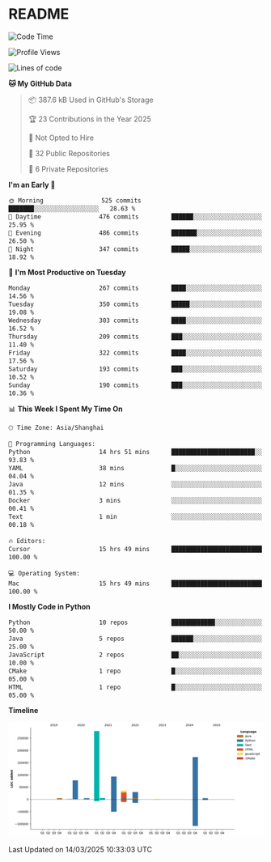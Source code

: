 # README

<!--START_SECTION:waka-->
![Code Time](http://img.shields.io/badge/Code%20Time-1%2C256%20hrs%2015%20mins-blue)

![Profile Views](http://img.shields.io/badge/Profile%20Views-2-blue)

![Lines of code](https://img.shields.io/badge/From%20Hello%20World%20I%27ve%20Written-707.8%20thousand%20lines%20of%20code-blue)

**🐱 My GitHub Data** 

> 📦 387.6 kB Used in GitHub's Storage 
 > 
> 🏆 23 Contributions in the Year 2025
 > 
> 🚫 Not Opted to Hire
 > 
> 📜 32 Public Repositories 
 > 
> 🔑 6 Private Repositories 
 > 
**I'm an Early 🐤** 

```text
🌞 Morning                525 commits         ███████░░░░░░░░░░░░░░░░░░   28.63 % 
🌆 Daytime                476 commits         ██████░░░░░░░░░░░░░░░░░░░   25.95 % 
🌃 Evening                486 commits         ███████░░░░░░░░░░░░░░░░░░   26.50 % 
🌙 Night                  347 commits         █████░░░░░░░░░░░░░░░░░░░░   18.92 % 
```
📅 **I'm Most Productive on Tuesday** 

```text
Monday                   267 commits         ████░░░░░░░░░░░░░░░░░░░░░   14.56 % 
Tuesday                  350 commits         █████░░░░░░░░░░░░░░░░░░░░   19.08 % 
Wednesday                303 commits         ████░░░░░░░░░░░░░░░░░░░░░   16.52 % 
Thursday                 209 commits         ███░░░░░░░░░░░░░░░░░░░░░░   11.40 % 
Friday                   322 commits         ████░░░░░░░░░░░░░░░░░░░░░   17.56 % 
Saturday                 193 commits         ███░░░░░░░░░░░░░░░░░░░░░░   10.52 % 
Sunday                   190 commits         ███░░░░░░░░░░░░░░░░░░░░░░   10.36 % 
```


📊 **This Week I Spent My Time On** 

```text
🕑︎ Time Zone: Asia/Shanghai

💬 Programming Languages: 
Python                   14 hrs 51 mins      ███████████████████████░░   93.83 % 
YAML                     38 mins             █░░░░░░░░░░░░░░░░░░░░░░░░   04.04 % 
Java                     12 mins             ░░░░░░░░░░░░░░░░░░░░░░░░░   01.35 % 
Docker                   3 mins              ░░░░░░░░░░░░░░░░░░░░░░░░░   00.41 % 
Text                     1 min               ░░░░░░░░░░░░░░░░░░░░░░░░░   00.18 % 

🔥 Editors: 
Cursor                   15 hrs 49 mins      █████████████████████████   100.00 % 

💻 Operating System: 
Mac                      15 hrs 49 mins      █████████████████████████   100.00 % 
```

**I Mostly Code in Python** 

```text
Python                   10 repos            ████████████░░░░░░░░░░░░░   50.00 % 
Java                     5 repos             ██████░░░░░░░░░░░░░░░░░░░   25.00 % 
JavaScript               2 repos             ██░░░░░░░░░░░░░░░░░░░░░░░   10.00 % 
CMake                    1 repo              █░░░░░░░░░░░░░░░░░░░░░░░░   05.00 % 
HTML                     1 repo              █░░░░░░░░░░░░░░░░░░░░░░░░   05.00 % 
```



**Timeline**

![Lines of Code chart](https://raw.githubusercontent.com/XeonHis/XeonHis/main/assets/bar_graph.png)


 Last Updated on 14/03/2025 10:33:03 UTC
<!--END_SECTION:waka-->

